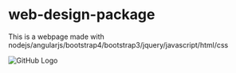 # web-design-package

This is a webpage made with nodejs/angularjs/bootstrap4/bootstrap3/jquery/javascript/html/css

![GitHub Logo](output.png)
